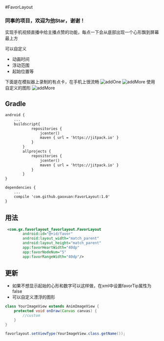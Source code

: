 #FavorLayout
### 同事的项目，欢迎为[他](https://github.com/gaoxuan/FavorLayout)Star，谢谢！

实现手机视频直播中给主播点赞的功能，每点一下会从底部出现一个心形飘到屏幕最上方

可以自定义

- 动画时间
- 浮动范围
- 起始位置等

下面是在模拟器上录制的有点卡，在手机上很流畅
![addOne](https://github.com/gaoxuan/FavorLayout/blob/master/raw/addOne.gif)
![addMore](https://github.com/gaoxuan/FavorLayout/blob/master/raw/addMore.gif)
使用自定义的图形
![addMore](https://github.com/gaoxuan/FavorLayout/blob/master/raw/custom.gif)

## Gradle

```xml
android {
    ...	
	buildscript{
	        repositories {
	            jcenter()
	            maven { url = 'https://jitpack.io' }
	        }
	    }
	    allprojects {
	        repositories {
	            jcenter()
	            maven { url = 'https://jitpack.io' }
	        }
	    }
}
```
```xml
dependencies {
    ...
    compile 'com.github.gaoxuan:FavorLayout:1.0'
}
```
## 用法
```xml
 <com.gx.favorlayout_favorlayout.FavorLayout
        android:id="@+id/favor"
        android:layout_width="match_parent"
        android:layout_height="match_parent"
        app:favorHeartWidth="40dp"
        app:favorNodeNum="5"
        app:favorRangeWidth="40dp"/>
```
## 更新

* 如果不想显示起始的心形和数字可以这样做，在xml中设置favorTip属性为false
* 可以自定义漂浮的图形

```java
class YourImageView extends AnimImageView {
    protected void onDraw(Canvas canvas) {
        //custom
    }
}

favorlayout.setViewType(YourImageView.class.getName());
```